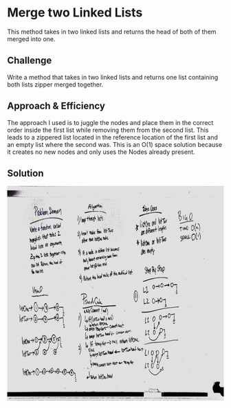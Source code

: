 # Merge two Linked Lists
This method takes in two linked lists and returns the head of both of them merged into one.

## Challenge
Write a method that takes in two linked lists and returns one list containing both lists zipper merged together.

## Approach & Efficiency
The approach I used is to juggle the nodes and place them in the correct order inside the first list while removing them from the second list. This leads to a zippered list located in the reference location of the first list and an empty list where the second was. This is an O(1) space solution because it creates no new nodes and only uses the Nodes already present.

## Solution

<img src="./assets/challenge08solution.JPG" height=500 />